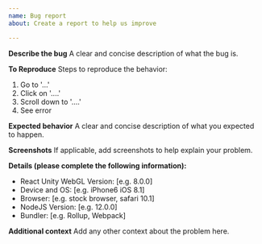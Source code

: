 ```yaml
---
name: Bug report
about: Create a report to help us improve

---
```


**Describe the bug**
A clear and concise description of what the bug is.

**To Reproduce**
Steps to reproduce the behavior:
1. Go to '...'
2. Click on '....'
3. Scroll down to '....'
4. See error

**Expected behavior**
A clear and concise description of what you expected to happen.

**Screenshots**
If applicable, add screenshots to help explain your problem.

**Details (please complete the following information):**
 - React Unity WebGL Version: [e.g. 8.0.0]
 - Device and OS: [e.g. iPhone6 iOS 8.1]
 - Browser: [e.g. stock browser, safari 10.1]
 - NodeJS Version: [e.g. 12.0.0]
 - Bundler: [e.g. Rollup, Webpack]

**Additional context**
Add any other context about the problem here.
